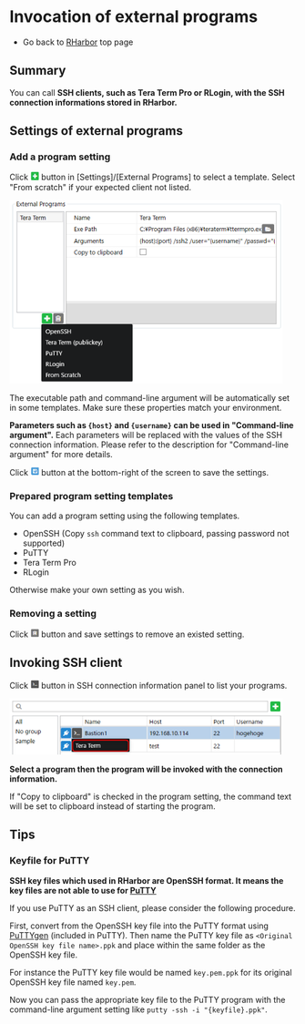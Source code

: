 Invocation of external programs
=====

- Go back to [RHarbor](index.md) top page

## Summary

You can call **SSH clients, such as Tera Term Pro or RLogin, with the SSH connection informations stored in RHarbor.**

## Settings of external programs

### Add a program setting

Click <img src="images/buttons/add-button.png" alt="plus" style="height:2ex"> button in [Settings]/[External Programs] to select a template. Select "From scratch" if your expected client not listed.

<img src="images\invoke-ssh-client\settings.png" alt="External Programs" width="480">

The executable path and command-line argument will be automatically set in some templates. Make sure these properties match your environment.

**Parameters such as `{host}` and `{username}` can be used in "Command-line argument".**
Each parameters will be replaced with the values of the SSH connection information. Please refer to the description for "Command-line argument" for more details.

Click <img src="images/buttons/save-button.png" alt="Save Settings" style="height:2ex"> button at the bottom-right of the screen to save the settings.

### Prepared program setting templates

You can add a program setting using the following templates.

- OpenSSH (Copy `ssh` command text to clipboard, passing password not supported)
- PuTTY
- Tera Term Pro
- RLogin

Otherwise make your own setting as you wish.

### Removing a setting

Click <img src="images/buttons/remove-button.png" alt="Remove" style="height:2ex"> button and save settings to remove an existed setting.

## Invoking SSH client

Click <img src="images/buttons/ssh-client-button.png" alt="Invoke SSH client" style="height:2ex"> button in SSH connection information panel to list your programs.

<img src="images\invoke-ssh-client\invoke-ssh-client.png" alt="Invoking SSH client" width="480">

**Select a program then the program will be invoked with the connection information.**

If "Copy to clipboard" is checked in the program setting, the command text will be set to clipboard instead of starting the program.

## Tips

### Keyfile for PuTTY

**SSH key files which used in RHarbor are OpenSSH format. It means the key files are not able to use for [PuTTY](https://www.putty.org/)**

If you use PuTTY as an SSH client, please consider the following procedure.

First, convert from the OpenSSH key file into the PuTTY format using [PuTTYgen](https://www.puttygen.com/) (included in PuTTY).
Then name the PuTTY key file as `<Original OpenSSH key file name>.ppk` and place within the same folder as the OpenSSH key file.

For instance the PuTTY key file would be named `key.pem.ppk` for its original OpenSSH key file named `key.pem`.

Now you can pass the appropriate key file to the PuTTY program with the command-line argument setting like `putty -ssh -i "{keyfile}.ppk"`.
